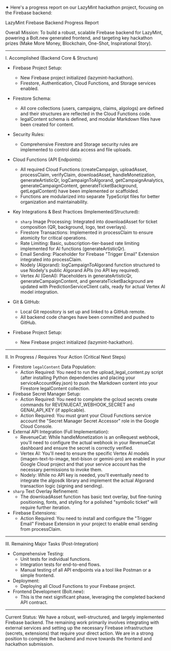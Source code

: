 ✦ Here's a progress report on our LazyMint hackathon project, focusing on the Firebase backend:

  LazyMint Firebase Backend Progress Report


  Overall Mission: To build a robust, scalable Firebase backend for LazyMint, powering a Bolt.new generated
  frontend, and targeting key hackathon prizes (Make More Money, Blockchain, One-Shot, Inspirational Story).

  ---

  I. Accomplished (Backend Core & Structure)


   * Firebase Project Setup:
       * New Firebase project initialized (lazymint-hackathon).
       * Firestore, Authentication, Cloud Functions, and Storage services enabled.
   * Firestore Schema:
       * All core collections (users, campaigns, claims, algologs) are defined and their structures are reflected
         in the Cloud Functions code.
       * legalContent schema is defined, and modular Markdown files have been created for content.
   * Security Rules:
       * Comprehensive Firestore and Storage security rules are implemented to control data access and file
         uploads.
   * Cloud Functions (API Endpoints):
       * All required Cloud Functions (createCampaign, uploadAsset, processClaim, verifyClaim, downloadAsset,
         handleMonetization, generateArtisticQr, logCampaignToAlgorand, getCampaignAnalytics,
         generateCampaignContent, generateTicketBackground, getLegalContent) have been implemented or scaffolded.
       * Functions are modularized into separate TypeScript files for better organization and maintainability.
   * Key Integrations & Best Practices (Implemented/Structured):
       * `sharp` Image Processing: Integrated into downloadAsset for ticket composition (QR, background, logo,
         text overlays).
       * Firestore Transactions: Implemented in processClaim to ensure atomicity for critical operations.
       * Rate Limiting: Basic, subscription-tier-based rate limiting implemented for AI functions
         (generateArtisticQr).
       * Email Sending: Placeholder for Firebase "Trigger Email" Extension integrated into processClaim.
       * Nodely (Algorand): logCampaignToAlgorand function structured to use Nodely's public Algorand APIs (no API
         key required).
       * Vertex AI (GenAI): Placeholders in generateArtisticQr, generateCampaignContent, and
         generateTicketBackground are updated with PredictionServiceClient calls, ready for actual Vertex AI model
         integration.
   * Git & GitHub:
       * Local Git repository is set up and linked to a GitHub remote.
       * All backend code changes have been committed and pushed to GitHub.


   * Firebase Project Setup:
       * New Firebase project initialized (lazymint-hackathon).
  ---

  II. In Progress / Requires Your Action (Critical Next Steps)


   * Firestore `legalContent` Data Population:
       * Action Required: You need to run the upload_legal_content.py script (after installing Python dependencies
         and placing your serviceAccountKey.json) to push the Markdown content into your Firestore legalContent
         collection.
   * Firebase Secret Manager Setup:
       * Action Required: You need to complete the gcloud secrets create commands for REVENUECAT_WEBHOOK_SECRET
         and GENAI_API_KEY (if applicable).
       * Action Required: You must grant your Cloud Functions service account the "Secret Manager Secret Accessor"
         role in the Google Cloud Console.
   * External API Integration (Full Implementation):
       * RevenueCat: While handleMonetization is an onRequest webhook, you'll need to configure the actual webhook
         in your RevenueCat dashboard and ensure the secret is correctly verified.
       * Vertex AI: You'll need to ensure the specific Vertex AI models (imagen-text-to-image, text-bison or
         gemini-pro) are enabled in your Google Cloud project and that your service account has the necessary
         permissions to invoke them.
       * Nodely: While no API key is needed, you'll eventually need to integrate the algosdk library and implement
         the actual Algorand transaction logic (signing and sending).
   * `sharp` Text Overlay Refinement:
       * The downloadAsset function has basic text overlay, but fine-tuning positioning, fonts, and styling for a
         polished "symbolic ticket" will require further iteration.
   * Firebase Extensions:
       * Action Required: You need to install and configure the "Trigger Email" Firebase Extension in your project
         to enable email sending from processClaim.

  ---

  III. Remaining Major Tasks (Post-Integration)


   * Comprehensive Testing:
       * Unit tests for individual functions.
       * Integration tests for end-to-end flows.
       * Manual testing of all API endpoints via a tool like Postman or a simple frontend.
   * Deployment:
       * Deploying all Cloud Functions to your Firebase project.
   * Frontend Development (Bolt.new):
       * This is the next significant phase, leveraging the completed backend API contract.


  ---


  Current Status: We have a robust, well-structured, and largely implemented Firebase backend. The remaining
  work primarily involves integrating with external services and setting up the necessary Firebase
  infrastructure (secrets, extensions) that require your direct action. We are in a strong position to complete
  the backend and move towards the frontend and hackathon submission.